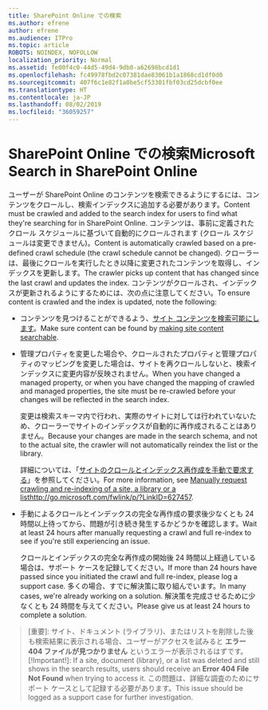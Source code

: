 ```yaml
---
title: SharePoint Online での検索
ms.author: efrene
author: efrene
ms.audience: ITPro
ms.topic: article
ROBOTS: NOINDEX, NOFOLLOW
localization_priority: Normal
ms.assetid: fe00f4c0-44d5-49d4-9db0-a62698bcd1d1
ms.openlocfilehash: fc49978fbd2c07381dae83061b1a1868cd1df0d0
ms.sourcegitcommit: 407f6c1e82f1a0be5cf53301fbf03cd25dcbf0ee
ms.translationtype: HT
ms.contentlocale: ja-JP
ms.lasthandoff: 08/02/2019
ms.locfileid: "36059257"
---
```

# <a name="search-in-sharepoint-online"></a><span data-ttu-id="d55ef-102">SharePoint Online での検索</span><span class="sxs-lookup"><span data-stu-id="d55ef-102">Microsoft Search in SharePoint Online</span></span>

<span data-ttu-id="d55ef-103">ユーザーが SharePoint Online のコンテンツを検索できるようにするには、コンテンツをクロールし、検索インデックスに追加する必要があります。</span><span class="sxs-lookup"><span data-stu-id="d55ef-103">Content must be crawled and added to the search index for users to find what they're searching for in SharePoint Online.</span></span> <span data-ttu-id="d55ef-104">コンテンツは、事前に定義されたクロール スケジュールに基づいて自動的にクロールされます (クロール スケジュールは変更できません)。</span><span class="sxs-lookup"><span data-stu-id="d55ef-104">Content is automatically crawled based on a pre-defined crawl schedule (the crawl schedule cannot be changed).</span></span> <span data-ttu-id="d55ef-105">クローラーは、最後にクロールを実行したとき以降に変更されたコンテンツを取得し、インデックスを更新します。</span><span class="sxs-lookup"><span data-stu-id="d55ef-105">The crawler picks up content that has changed since the last crawl and updates the index.</span></span> <span data-ttu-id="d55ef-106">コンテンツがクロールされ、インデックスが更新されるようにするためには、次の点に注意してください。</span><span class="sxs-lookup"><span data-stu-id="d55ef-106">To ensure content is crawled and the index is updated, note the following:</span></span>

- <span data-ttu-id="d55ef-107">コンテンツを見つけることができるよう、[サイト コンテンツを検索可能にします](https://docs.microsoft.com/sharepoint/make-site-content-searchable)。</span><span class="sxs-lookup"><span data-stu-id="d55ef-107">Make sure content can be found by [making site content searchable](https://docs.microsoft.com/sharepoint/make-site-content-searchable).</span></span>

- <span data-ttu-id="d55ef-108">管理プロパティを変更した場合や、クロールされたプロパティと管理プロパティのマッピングを変更した場合は、サイトを再クロールしないと、検索インデックスに変更内容が反映されません。</span><span class="sxs-lookup"><span data-stu-id="d55ef-108">When you have changed a managed property, or when you have changed the mapping of crawled and managed properties, the site must be re-crawled before your changes will be reflected in the search index.</span></span> 

    <span data-ttu-id="d55ef-109">変更は検索スキーマ内で行われ、実際のサイトに対しては行われていないため、クローラーでサイトのインデックスが自動的に再作成されることはありません。</span><span class="sxs-lookup"><span data-stu-id="d55ef-109">Because your changes are made in the search schema, and not to the actual site, the crawler will not automatically reindex the list or the library.</span></span> 

    <span data-ttu-id="d55ef-110">詳細については、「[サイトのクロールとインデックス再作成を手動で要求する](https://docs.microsoft.com/sharepoint/crawl-site-conten)」を参照してください。</span><span class="sxs-lookup"><span data-stu-id="d55ef-110">For more information, see [Manually request crawling and re-indexing of a site, a library or a listhttp://go.microsoft.com/fwlink/p/?LinkID=627457](https://docs.microsoft.com/sharepoint/crawl-site-conten).</span></span>

- <span data-ttu-id="d55ef-111">手動によるクロールとインデックスの完全な再作成の要求後少なくとも 24 時間以上待ってから、問題が引き続き発生するかどうかを確認します。</span><span class="sxs-lookup"><span data-stu-id="d55ef-111">Wait at least 24 hours after manually requesting a crawl and full re-index to see if you're still experiencing an issue.</span></span> 

    <span data-ttu-id="d55ef-112">クロールとインデックスの完全な再作成の開始後 24 時間以上経過している場合は、サポート ケースを記録してください。</span><span class="sxs-lookup"><span data-stu-id="d55ef-112">If more than 24 hours have passed since you initiated the crawl and full re-index, please log a support case.</span></span> <span data-ttu-id="d55ef-113">多くの場合、すでに解決策に取り組んでいます。</span><span class="sxs-lookup"><span data-stu-id="d55ef-113">In many cases, we're already working on a solution.</span></span> <span data-ttu-id="d55ef-114">解決策を完成させるために少なくとも 24 時間を与えてください。</span><span class="sxs-lookup"><span data-stu-id="d55ef-114">Please give us at least 24 hours to complete a solution.</span></span>

>[重要]: サイト、ドキュメント (ライブラリ)、またはリストを削除した後も検索結果に表示される場合、ユーザーがアクセスを試みると **エラー 404 ファイルが見つかりません** というエラーが表示されるはずです。
>[!Important!]: If a site, document (library), or a list was deleted and still shows in the search results, users should receive an **Error 404 File Not Found** when trying to access it. <span data-ttu-id="d55ef-116">この問題は、詳細な調査のためにサポート ケースとして記録する必要があります。</span><span class="sxs-lookup"><span data-stu-id="d55ef-116">This issue should be logged as a support case for further investigation.</span></span> 



